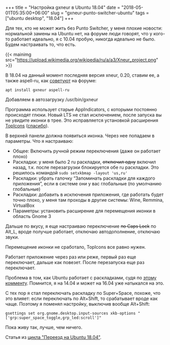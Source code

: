 +++
title = "Настройка gxneur в Ubuntu 18.04"
date = "2018-05-01T05:35:00+06:00"
slug = "gxneur-punto-switcher-ubuntu"
tags = ["ubuntu desktop", "18.04"]
+++

Для тех, кто не может жить без Punto Switcher, у меня плохие новости: нормальной замены на Ubuntu нет, на форуме люди говорят, что у кого-то работает идеально, я с 10.04 пробую, никогда идеально не было. Будем настраивать то, что есть.

{{< mainimg src="https://upload.wikimedia.org/wikipedia/ru/a/a3/Xneur_project.png" >}}

<!--more-->

В 18.04 на данный момент последняя версия xneur, 0.20, ставим ее, а также aspell-ru, как [советуют](http://forum.ubuntu.ru/index.php?topic=165332.msg2337661#msg2337661) на форуме:

```
apt install gxneur aspell-ru
```

Добавляем в автозагрузку /usr/bin/gxneur

Программа использует старые AppIndicators, с которыми постоянно происходят глюки. Новый LTS не стал исключением, после запуска вы не увидите иконки в трее. Это исправляется установкой расширения [TopIcons](https://extensions.gnome.org/extension/495/topicons/) ([спасибо](https://askubuntu.com/questions/1028901/no-appindicators-after-upgrading-from-17-10-to-18-04/1029308#1029308)).

В верхней панели должна появиться иконка. Через нее попадаем в параметры. Что я настраиваю:

- Общее: Включить ручной режим переключения (даже он работает плохо)
- Раскладки: у меня было 2 ru раскладки, ~~отключил одну~~ включил назад, т.к. после перезагрузки блокируется обе ru раскладки. Это решилось командой `sudo setxkbmap -layout 'us,ru'`
- Раскладки: убрать галочку “Запоминать раскладки для каждого приложения”, если в системе они у вас глобальные (по умолчанию глобальные)
- Раскладки: добавить в исключения приложения, где работать будет точно плохо, у меня там проходы в другие системы: Wine, Remmina, VirtualBox
- Параметры: установить расширение для перемещения иконки в область Gnome 3

Дальше по вкусу, я еще настраиваю переключение ~~по Caps Lock~~ по Alt_L, вроде получше работает, отключаю автодополнение, отключаю звуки.

Перемещение иконки не сработало, TopIcons все равно нужен.

Работает приложение через раз или реже, первый раз еще переключает, дальше как повезет. После перезапуска еще раз переключает.

Проблема в том, как Ubuntu работает с раскладками, судя по [этому комменту](http://forum.ubuntu.ru/index.php?topic=165332.msg1940624#msg1940624). Помнится, я на 14.04 и может на 16.04 уже натыкался на это.

С тех пор я стал переключать раскладку по Super+Space, похоже, что это влияет: если переключать по Alt+Shift, то срабатывает вроде как чаще. Поэтому я поменял настройку, выключив вообще Alt+Shift:

```
gsettings set org.gnome.desktop.input-sources xkb-options "['grp:super_space_toggle,grp_led:scroll']"
```

Пока живу так, лучше, чем ничего.

Статья из [цикла "Переезд на Ubuntu 18.04"](/blog/2018/04/30/windows-ubuntu-18.04-migrate/).
